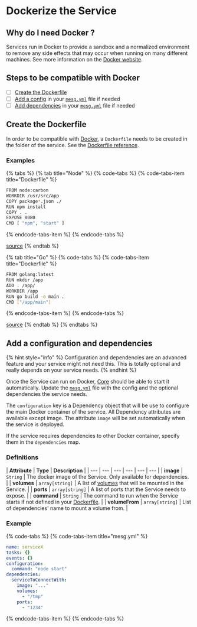 # Dockerize the Service

## Why do I need Docker ?

Services run in Docker to provide a sandbox and a normalized environment to remove any side effects that may occur when running on many different machines. See more information on the [Docker website](https://www.docker.com/).

## Steps to be compatible with Docker

* [ ] [Create the Dockerfile](dockerize-the-service.md#create-your-dockerfile)
* [ ] [Add a config](dockerize-the-service.md#add-dependencies) in your [`mesg.yml`](service-file.md) file if needed
* [ ] [Add dependencies](dockerize-the-service.md#add-dependencies) in your [`mesg.yml`](service-file.md) file if needed

## Create the Dockerfile

In order to be compatible with [Docker](https://www.docker.com/), a `Dockerfile` needs to be created in the folder of the service. See the [Dockerfile reference](https://docs.docker.com/engine/reference/builder/).

### Examples

{% tabs %}
{% tab title="Node" %}
{% code-tabs %}
{% code-tabs-item title="Dockerfile" %}
```bash
FROM node:carbon
WORKDIR /usr/src/app
COPY package*.json ./
RUN npm install
COPY . .
EXPOSE 8080
CMD [ "npm", "start" ]
```
{% endcode-tabs-item %}
{% endcode-tabs %}

[source](https://nodejs.org/en/docs/guides/nodejs-docker-webapp/)
{% endtab %}

{% tab title="Go" %}
{% code-tabs %}
{% code-tabs-item title="Dockerfile" %}
```bash
FROM golang:latest
RUN mkdir /app
ADD . /app/
WORKDIR /app
RUN go build -o main .
CMD ["/app/main"]
```
{% endcode-tabs-item %}
{% endcode-tabs %}

[source](https://blog.codeship.com/building-minimal-docker-containers-for-go-applications/)
{% endtab %}
{% endtabs %}

## Add a configuration and dependencies

{% hint style="info" %}
Configuration and dependencies are an advanced feature and your service might not need this. This is totally optional and really depends on your service needs.
{% endhint %}

Once the Service can run on Docker, [Core](../start-here/core.md) should be able to start it automatically. Update the [`mesg.yml`](service-file.md) file with the config and the optional dependencies the service needs.

The `configuration` key is a Dependency object that will be use to configure the main Docker container of the service. All Dependency attributes are available except image. The attribute `image` will be set automatically when the service is deployed.

If the service requires dependencies to other Docker container, specify them in the `dependencies` map.

### Definitions

| **Attribute** | **Type** | **Description** |
| --- | --- | --- | --- | --- | --- |
| **image** | `String` | The docker image of the Service. Only available for dependencies. |
| **volumes** | `array[string]` | A list of [volumes](https://docs.docker.com/storage/volumes/) that will be mounted in the Service. |
| **ports** | `array[string]` | A list of ports that the Service needs to expose. |
| **command** | `String` | The command to run when the Service starts if not defined in your [Dockerfile](dockerize-the-service.md#create-your-dockerfile). |
| **volumeFrom** | `array[string]` | List of dependencies' name to mount a volume from. |

### Example

{% code-tabs %}
{% code-tabs-item title="mesg.yml" %}
```yaml
name: serviceX
tasks: {}
events: {}
configuration:
  command: "node start"
dependencies:
  serviceToConnectWith:
    image: "..."
    volumes:
      - "/tmp"
    ports:
      - "1234"
```
{% endcode-tabs-item %}
{% endcode-tabs %}

